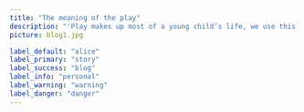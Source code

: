 ```yaml
---
title: "The meaning of the play"
description: "'Play makes up most of a young child’s life, we use this to encourage content, method and process learning. During play children use their curiosity to connect with the world around them. This is how they explore their surroundings."
picture: blog1.jpg

label_default: "alice" 
label_primary: "story"
label_success: "blog"
label_info: "personal"
label_warning: "warning"
label_danger: "danger"
---
```

